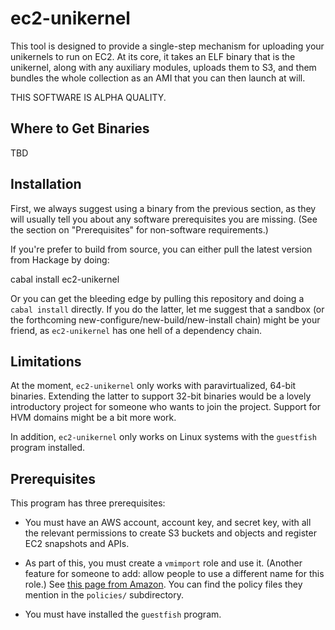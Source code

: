 # ec2-unikernel

This tool is designed to provide a single-step mechanism for uploading
your unikernels to run on EC2. At its core, it takes an ELF binary that
is the unikernel, along with any auxiliary modules, uploads them to S3,
and them bundles the whole collection as an AMI that you can then launch
at will.

THIS SOFTWARE IS ALPHA QUALITY.

## Where to Get Binaries

TBD

## Installation

First, we always suggest using a binary from the previous section, as
they will usually tell you about any software prerequisites you are
missing. (See the section on "Prerequisites" for non-software requirements.)

If you're prefer to build from source, you can either pull the latest
version from Hackage by doing:

   cabal install ec2-unikernel

Or you can get the bleeding edge by pulling this repository and doing
a `cabal install` directly. If you do the latter, let me suggest that a
sandbox (or the forthcoming new-configure/new-build/new-install chain)
might be your friend, as `ec2-unikernel` has one hell of a dependency
chain.

## Limitations

At the moment, `ec2-unikernel` only works with paravirtualized, 64-bit
binaries. Extending the latter to support 32-bit binaries would be a
lovely introductory project for someone who wants to join the project.
Support for HVM domains might be a bit more work.

In addition, `ec2-unikernel` only works on Linux systems with the `guestfish`
program installed.

## Prerequisites

This program has three prerequisites:

  * You must have an AWS account, account key, and secret key, with all
    the relevant permissions to create S3 buckets and objects and register
    EC2 snapshots and APIs.

  * As part of this, you must create a `vmimport` role and use it. (Another
    feature for someone to add: allow people to use a different name for
    this role.) See [this page from
Amazon](https://docs.aws.amazon.com/AWSEC2/latest/UserGuide/VMImportPrerequisites.html#vmimport-service-role).
You can find the policy files they mention in the `policies/` subdirectory.

  * You must have installed the `guestfish` program.

